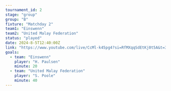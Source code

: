 ```yaml
---
tournament_id: 2
stage: "group"
group: "B"
fixture: "Matchday 2"
team1: "Einswenn"
team2: "United Malay Federation"
status: "played"
date: 2024-8-5T12:40:00Z
link: "https://www.youtube.com/live/CcMl-k45pg4?si=RfMXqqSdEtKj0t5A&t=3146"
goals:
  - team: "Einswenn"
    player: "H. Paulsen"
    minute: 20
  - team: "United Malay Federation"
    player: "S. Poole"
    minute: 40
---
```

